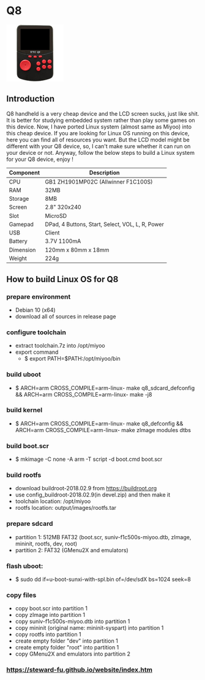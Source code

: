 # Q8
![Alt text](imgs/main.jpg)
  
## Introduction
Q8 handheld is a very cheap device and the LCD screen sucks, just like shit. It is better for studying embedded system rather than play some games on this device. Now, I have ported Linux system (almost same as Miyoo) into this cheap device. If you are looking for Linux OS running on this device, here you can find all of resources you want. But the LCD model might be different with your Q8 device, so, I can't make sure whether it can run on your device or not. Anyway, follow the below steps to build a Linux system for your Q8 device, enjoy !  
  
|Component|Description                                     |
|---------|------------------------------------------------|
|CPU      |GB1 ZH1901MP02C (Allwinner F1C100S)             |
|RAM      |32MB                                            |
|Storage  |8MB                                             |
|Screen   |2.8" 320x240                                    |
|Slot     |MicroSD                                         |
|Gamepad  |DPad, 4 Buttons, Start, Select, VOL, L, R, Power|
|USB      |Client                                          |
|Battery  |3.7V 1100mA                                     |
|Dimension|120mm x 80mm x 18mm                             |
|Weight   |224g                                            |
  
## How to build Linux OS for Q8  
### prepare environment
-  Debian 10 (x64)
-  download all of sources in release page
  
### configure toolchain
-  extract toolchain.7z into /opt/miyoo
-  export command
   -  $ export PATH=$PATH:/opt/miyoo/bin
  
### build uboot
-  $ ARCH=arm CROSS_COMPILE=arm-linux- make q8_sdcard_defconfig && ARCH=arm CROSS_COMPILE=arm-linux- make -j8
  
### build kernel
-  $ ARCH=arm CROSS_COMPILE=arm-linux- make q8_defconfig && ARCH=arm CROSS_COMPILE=arm-linux- make zImage modules dtbs
  
### build boot.scr
-  $ mkimage -C none -A arm -T script -d boot.cmd boot.scr
  
### build rootfs
-  download buildroot-2018.02.9 from https://buildroot.org
-  use config_buildroot-2018.02.9(in devel.zip) and then make it
-  toolchain location: /opt/miyoo
-  rootfs location: output/images/rootfs.tar
  
### prepare sdcard
-  partition 1: 512MB FAT32 (boot.scr, suniv-f1c500s-miyoo.dtb, zImage, mininit, rootfs, dev, root)
-  partition 2: FAT32 (GMenu2X and emulators)
  
### flash uboot:
-  $ sudo dd if=u-boot-sunxi-with-spl.bin of=/dev/sdX bs=1024 seek=8
  
### copy files
-  copy boot.scr into partition 1
-  copy zImage into partition 1
-  copy suniv-f1c500s-miyoo.dtb into partition 1
-  copy mininit (original name: mininit-syspart) into partition 1
-  copy rootfs into partition 1
-  create empty folder "dev" into partition 1
-  create empty folder "root" into partition 1
-  copy GMenu2X and emulators into partition 2
  
### https://steward-fu.github.io/website/index.htm
